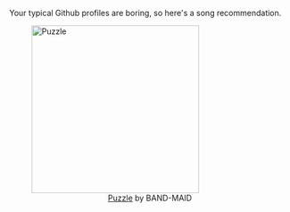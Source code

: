 Your typical Github profiles are boring, so here's a song recommendation.
<figure><img width="300" height="300" src="https://i.scdn.co/image/ab67616d0000b27392ab1a91cd141bcbc2a37693" alt="Puzzle" /><figcaption align="center"><a href="https://open.spotify.com/track/1vbI2aDtejlrUJOVXGmM98" target="_blank">Puzzle</a> by BAND-MAID</figcaption></figure>
